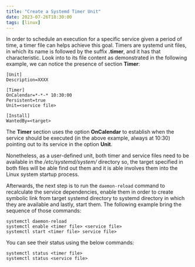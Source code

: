 ```yaml
---
title: "Create a Systemd Timer Unit"
date: 2023-07-26T18:30:00
tags: [linux]
---
```


In order to schedule an execution for a specific service given a period of time, a timer file can helps achieve this goal. Timers are systemd unit files, in which its name is followed by the suffix __.timer__, and it has that characteristic. Look into to its file content as demonstrated in the following example, we can notice the presence of section __Timer__:

```shell
[Unit]
Description=XXXX

[Timer]
OnCalendar=*-*-* 10:30:00
Persistent=true
Unit=<service file>

[Install]
WantedBy=<target>
```

The __Timer__ section uses the option __OnCalendar__ to establish when the service should be executed (in the above example, always at 10:30) pointing out to its service in the option __Unit__.

Nonetheless, as a user-defined unit, both timer and service files need to be available in the _/etc/systemd/system/_ directory so, the target specified in both files will be able find out them and it is able involves them into the Linux system startup process.

Afterwards, the next step is to run the `daemon-reload` command to recalculate the service dependencies, enable them in order to create symbolic link from target systemd directory to systemd directory in which they are available and lastly, start them. The following example bring the sequence of those commands:

```shell
systemctl daemon-reload
systemctl enable <timer file> <service file>
systemctl start <timer file> service file>
```

You can see their status using the below commands:

```shell
systemctl status <timer file>
systemctl status <service file>
```